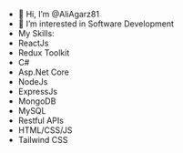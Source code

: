 - 👋 Hi, I’m @AliAgarz81
- 👀 I’m interested in Software Development
- My Skills:
- ReactJs
- Redux Toolkit
- C#
- Asp.Net Core
- NodeJs
- ExpressJs
- MongoDB
- MySQL
- Restful APIs
- HTML/CSS/JS
- Tailwind CSS


